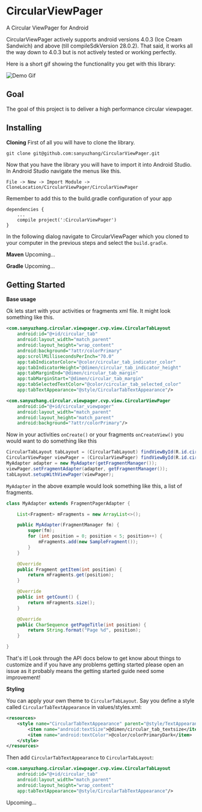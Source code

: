 CircularViewPager
=================
A Circular ViewPager for Android

CircularViewPager actively supports android versions 4.0.3 (Ice Cream Sandwich) and above (till compileSdkVersion 28.0.2).
That said, it works all the way down to 4.0.3 but is not actively tested or working perfectly.

Here is a short gif showing the functionality you get with this library:

![Demo Gif](https://github.com/sanyuzhang/CircularViewPager/raw/master/Sample/demo/demo.gif)


Goal
----
The goal of this project is to deliver a high performance circular viewpager.


Installing
---------------
**Cloning**
First of all you will have to clone the library.
```shell
git clone git@github.com:sanyuzhang/CircularViewPager.git
```

Now that you have the library you will have to import it into Android Studio.
In Android Studio navigate the menus like this.
```
File -> New -> Import Module -> CloneLocation/CircularViewPager/CircularViewPager
```
Remember to add this to the build.gradle configuration of your app
```
dependencies {
    ...
    compile project(':CircularViewPager')
}
```

In the following dialog navigate to CircularViewPager which you cloned to your computer in the previous steps and select the `build.gradle`.

**Maven**
Upcoming...

**Gradle**
Upcoming...

Getting Started
---------------
**Base usage**

Ok lets start with your activities or fragments xml file. It might look something like this.
```xml
<com.sanyuzhang.circular.viewpager.cvp.view.CircularTabLayout
    android:id="@+id/circular_tab"
    android:layout_width="match_parent"
    android:layout_height="wrap_content"
    android:background="?attr/colorPrimary"
    app:scrollMillisecondsPerInch="70.0"
    app:tabIndicatorColor="@color/circular_tab_indicator_color"
    app:tabIndicatorHeight="@dimen/circular_tab_indicator_height"
    app:tabMarginEnd="@dimen/circular_tab_margin"
    app:tabMarginStart="@dimen/circular_tab_margin"
    app:tabSelectedTextColor="@color/circular_tab_selected_color"
    app:tabTextAppearance="@style/CircularTabTextAppearance"/>

<com.sanyuzhang.circular.viewpager.cvp.view.CircularViewPager
    android:id="@+id/circular_viewpager"
    android:layout_width="match_parent"
    android:layout_height="match_parent"
    android:background="?attr/colorPrimary"/>
```

Now in your activities `onCreate()` or your fragments `onCreateView()` you would want to do something like this
```java
CircularTabLayout tabLayout = (CircularTabLayout) findViewById(R.id.circular_tab);
CircularViewPager viewPager = (CircularViewPager) findViewById(R.id.circular_viewpager);
MyAdapter adapter = new MyAdapter(getFragmentManager());
viewPager.setFragmentAdapter(adapter, getFragmentManager());
tabLayout.setupWithViewPager(viewPager);
```

`MyAdapter` in the above example would look something like this, a list of fragments.
```java
class MyAdapter extends FragmentPagerAdapter {

    List<Fragment> mFragments = new ArrayList<>();

    public MyAdapter(FragmentManager fm) {
        super(fm);
        for (int position = 0; position < 5; position++) {
            mFragments.add(new SampleFragment());
        }
    }

    @Override
    public Fragment getItem(int position) {
        return mFragments.get(position);
    }

    @Override
    public int getCount() {
        return mFragments.size();
    }

    @Override
    public CharSequence getPageTitle(int position) {
        return String.format("Page %d", position);
    }

}
```

That's it! Look through the API docs below to get know about things to customize and if you have any problems getting started please open an issue as it probably means the getting started guide need some improvement!

**Styling**

You can apply your own theme to `CircularTabLayout`. Say you define a style called `CircularTabTextAppearance` in values/styles.xml:
```xml
<resources>
    <style name="CircularTabTextAppearance" parent="@style/TextAppearance.Design.Tab">
        <item name="android:textSize">@dimen/circular_tab_textsize</item>
        <item name="android:textColor">@color/colorPrimaryDark</item>
    </style>
</resources>
```
Then add `CircularTabTextAppearance` to `CircularTabLayout`:
```xml
<com.sanyuzhang.circular.viewpager.cvp.view.CircularTabLayout
    android:id="@+id/circular_tab"
    android:layout_width="match_parent"
    android:layout_height="wrap_content"
    app:tabTextAppearance="@style/CircularTabTextAppearance"/>
```

Upcoming...
